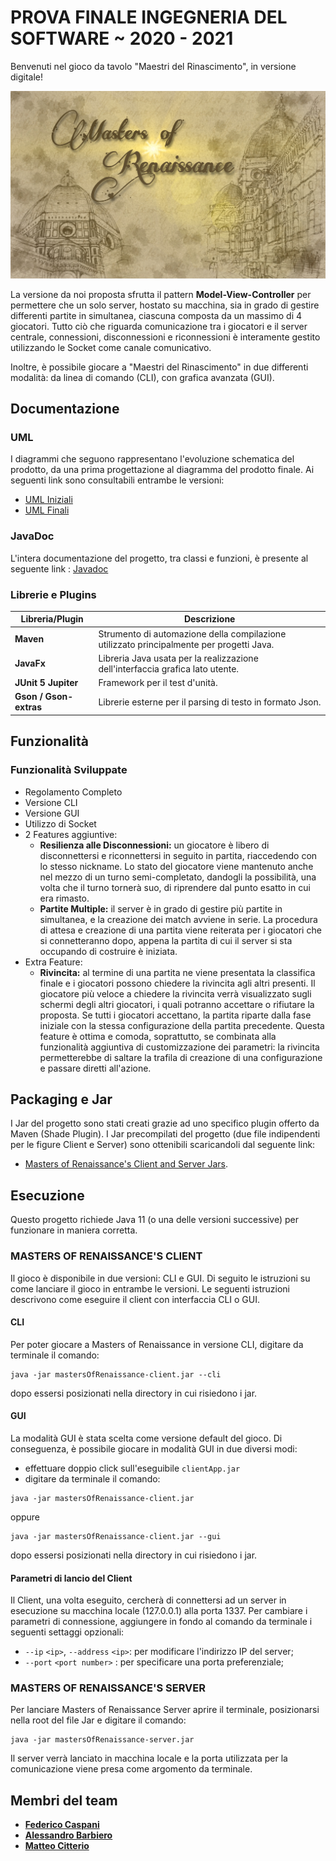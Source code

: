 # PROVA FINALE INGEGNERIA DEL SOFTWARE ~ 2020 - 2021

Benvenuti nel gioco da tavolo "Maestri del Rinascimento", in versione digitale!

![alt text](src/main/resources/it/polimi/ingsw/view/GUI/images/newLogo.jpg)

La versione da noi proposta sfrutta il pattern __Model-View-Controller__ per permettere che un solo server, hostato su macchina, sia in grado di gestire differenti partite in simultanea, ciascuna composta da un massimo di 4 giocatori.
Tutto ciò che riguarda comunicazione tra i giocatori e il server centrale, connessioni, disconnessioni e riconnessioni è interamente gestito utilizzando le Socket come canale comunicativo.

Inoltre, è possibile giocare a "Maestri del Rinascimento" in due differenti modalità: da linea di comando (CLI), con grafica avanzata (GUI).

## Documentazione

### UML
I diagrammi che seguono rappresentano l'evoluzione schematica del prodotto, da una prima progettazione al diagramma del prodotto finale.
Ai seguenti link sono consultabili entrambe le versioni:
- [UML Iniziali](https://github.com/citteriomatteo/ingswAM2021-Barbiero-Citterio-Caspani/tree/main/deliveries/uml.png)
- [UML Finali]()

### JavaDoc
L'intera documentazione del progetto, tra classi e funzioni, è presente al seguente link : [Javadoc]()

### Librerie e Plugins
|Libreria/Plugin|Descrizione|
|---------------|-----------|
|__Maven__|Strumento di automazione della compilazione utilizzato principalmente per progetti Java.|
|__JavaFx__|Libreria Java usata per la realizzazione dell'interfaccia grafica lato utente.|
|__JUnit 5 Jupiter__|Framework per il test d'unità.|
|__Gson / Gson-extras__|Librerie esterne per il parsing di testo in formato Json.|

## Funzionalità
### Funzionalità Sviluppate
- Regolamento Completo
- Versione CLI
- Versione GUI
- Utilizzo di Socket
- 2 Features aggiuntive:
    - __Resilienza alle Disconnessioni:__ un giocatore è libero di disconnettersi e riconnettersi in seguito in partita, riaccedendo con lo stesso nickname.
      Lo stato del giocatore viene mantenuto anche nel mezzo di un turno semi-completato, dandogli la possibilità, una volta che il turno tornerà suo, di riprendere dal punto esatto in cui era rimasto.
    - __Partite Multiple:__ il server è in grado di gestire più partite in simultanea, e la creazione dei match avviene in serie.
      La procedura di attesa e creazione di una partita viene reiterata per i giocatori che si connetteranno dopo, appena la partita di cui il server si sta occupando di costruire è iniziata.
- Extra Feature:
    - __Rivincita:__ al termine di una partita ne viene presentata la classifica finale e i giocatori possono chiedere la rivincita agli altri presenti.
      Il giocatore più veloce a chiedere la rivincita verrà visualizzato sugli schermi degli altri giocatori, i quali potranno accettare o rifiutare la proposta. Se tutti i giocatori accettano, la partita riparte dalla fase iniziale con la stessa configurazione della partita precedente.
      Questa feature è ottima e comoda, soprattutto, se combinata alla funzionalità aggiuntiva di customizzazione dei parametri: la rivincita permetterebbe di saltare la trafila di creazione di una configurazione e passare diretti all'azione.


## Packaging e Jar
I Jar del progetto sono stati creati grazie ad uno specifico plugin offerto da Maven (Shade Plugin).
I Jar precompilati del progetto (due file indipendenti per le figure Client e Server) sono ottenibili scaricandoli dal seguente link: 
- [Masters of Renaissance's Client and Server Jars](https://github.com/citteriomatteo/ingswAM2021-Barbiero-Citterio-Caspani/tree/main/deliveries/jar).

## Esecuzione
Questo progetto richiede Java 11 (o una delle versioni successive) per funzionare in maniera corretta.

### MASTERS OF RENAISSANCE'S CLIENT
Il gioco è disponibile in due versioni: CLI e GUI.
Di seguito le istruzioni su come lanciare il gioco in entrambe le versioni.
Le seguenti istruzioni descrivono come eseguire il client con interfaccia CLI o GUI.

#### CLI
Per poter giocare a Masters of Renaissance in versione CLI, digitare da terminale il comando:
```
java -jar mastersOfRenaissance-client.jar --cli
```
dopo essersi posizionati nella directory in cui risiedono i jar.

#### GUI
La modalità GUI è stata scelta come versione default del gioco.
Di conseguenza, è possibile giocare in modalità GUI in due diversi modi:
- effettuare doppio click sull'eseguibile ```clientApp.jar```
- digitare da terminale il comando:
```
java -jar mastersOfRenaissance-client.jar
```
oppure
```
java -jar mastersOfRenaissance-client.jar --gui
```
dopo essersi posizionati nella directory in cui risiedono i jar.

#### Parametri di lancio del Client
Il Client, una volta eseguito, cercherà di connettersi ad un server in esecuzione su macchina locale (127.0.0.1) alla porta 1337.
Per cambiare i parametri di connessione, aggiungere in fondo al comando da terminale i seguenti settaggi opzionali:
- `--ip` `<ip>`,
  `--address` `<ip>`: per modificare l'indirizzo IP del server;
- `--port` `<port number>` : per specificare una porta preferenziale;

### MASTERS OF RENAISSANCE'S SERVER
Per lanciare Masters of Renaissance Server aprire il terminale, posizionarsi nella root del file Jar e digitare il comando:
```
java -jar mastersOfRenaissance-server.jar
```
Il server verrà lanciato in macchina locale e la porta utilizzata per la comunicazione viene presa come argomento da terminale.

## Membri del team
- [__Federico Caspani__](https://github.com/FedericoCaspani)
- [__Alessandro Barbiero__](https://github.com/AlessandroBarbiero)
- [__Matteo Citterio__](https://github.com/citteriomatteo)